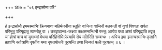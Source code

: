 +++
title = "०६ इन्द्रासोमा परि"

+++

हे इन्द्रासोमौ इयमस्माभिः क्रियमाणा मतिर्मननीया स्तुतिः वाजिना वाजिनौ बलवन्तौ वां युवां विश्वतः सर्वतः परिभूतु परिगृह्णातु व्याप्नोतु वा । तत्रदृष्टान्तः-कक्ष्या कक्षसम्बन्धिनी रज्जुः अश्वेव यथा अश्वं परिगृह्णाति तद्वत् यां होत्रां वाचं वां युवाभ्यां मेधया परिहिनोमि प्रेरयामि सेयं मतिरिति सम्बन्धः । अपिच इमा इमान्यस्माभिः कृतानि ब्रह्माणि स्तोत्राणि नृपतीव यथा नृपतयोधनैः पूरयन्ति तथा जिन्वतं फलैः पूरयतम् ॥ ६ ॥